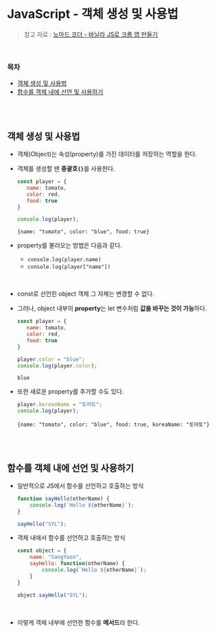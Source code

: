 # JavaScript - 객체 생성 및 사용법

> 참고 자료 : <a href="https://nomadcoders.co/javascript-for-beginners">노마드 코더 - 바닐라 JS로 크롬 앱 만들기</a>

<br/>

### 목차

  - <a href="https://github.com/SangYoonLee1231/TIL/blob/main/JavaScript/javascript_how_to_create_and_use_object.md#%EA%B0%9D%EC%B2%B4-%EC%83%9D%EC%84%B1-%EB%B0%8F-%EC%82%AC%EC%9A%A9%EB%B2%95">객체 생성 및 사용법</a>
  - <a href="https://github.com/SangYoonLee1231/TIL/blob/main/JavaScript/javascript_how_to_create_and_use_object.md#%ED%95%A8%EC%88%98%EB%A5%BC-%EA%B0%9D%EC%B2%B4-%EB%82%B4%EC%97%90-%EC%84%A0%EC%96%B8-%EB%B0%8F-%EC%82%AC%EC%9A%A9%ED%95%98%EA%B8%B0">함수를 객체 내에 선언 및 사용하기</a>

<br/><br/>

## 객체 생성 및 사용법

- 객체(Object)는 속성(property)를 가진 데이터를 저장하는 역할을 한다.

- 객체를 생성할 땐 <strong>중괄호<code>{}</code></strong>를 사용한다.

    ```javascript
    const player = {
       name: tomato,
       color: red,
       food: true 
    }

    console.log(player);
    ```
    ```
    {name: "tomato", color: "blue", food: true}
    ```

- property를 불러오는 방법은 다음과 같다.

    - <code>console.log(player.name)</code>
    - <code>console.log(player["name"])</code>

<br/>

- const로 선언힌 object 객체 그 자체는 변경할 수 없다.

- 그러나, object 내부의 <strong>property</strong>는 let 변수처럼 <strong>값을 바꾸는 것이 가능</strong>하다.

    ```javascript
    const player = {
       name: tomato,
       color: red,
       food: true 
    }

    player.color = "blue";
    console.log(player.color);
    ```
    ```
    blue
    ```

- 또한 새로운 property를 추가할 수도 있다.

    ```javascript
    player.koreanName = "토마토";
    console.log(player);
    ```
    ```
    {name: "tomato", color: "blue", food: true, koreaName: "토마토"}
    ```

<br/><br/>

## 함수를 객체 내에 선언 및 사용하기

- 일반적으로 JS에서 함수를 선언하고 호출하는 방식

    ```javascript
    function sayHello(otherName) {
        console.log(`Hello ${otherName}`);
    }

    sayHello("SYL");
    ```

- 객체 내에서 함수를 선언하고 호출하는 방식

    ```javascript
    const object = {
        name: "SangYoon",
        sayHello: function(otherName) {
            console.log(`Hello ${otherName}`);
        }
    }

    object.sayHello("SYL");
    ```

<br/>

- 이렇게 객체 내부에 선언한 함수를 <strong>메서드</strong>라 한다.